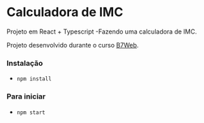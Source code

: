 # Calculadora de IMC

Projeto em React + Typescript -Fazendo uma calculadora de IMC.

Projeto desenvolvido durante o curso [B7Web](https://b7web.com.br).

### Instalação
- `npm install`

### Para iniciar
- `npm start`
